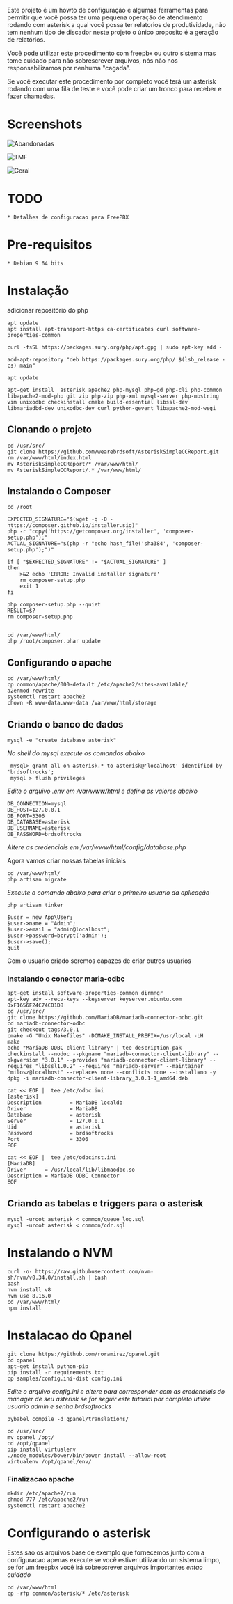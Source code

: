 Este projeto é um howto de configuração e algumas ferramentas para permitir que você possa ter uma pequena operação de atendimento rodando com asterisk a qual você possa ter relatorios de produtividade, não tem nenhum tipo de discador neste projeto  o único proposito é a geração de relatórios.

Você pode utilizar este procedimento com freepbx ou outro sistema mas tome cuidado para não sobrescrever arquivos, nós não nos responsabilizamos por nenhuma "cagada".

Se você executar este procedimento por completo você terá um asterisk rodando com uma fila de teste e você pode criar um tronco para receber e fazer chamadas.


# Screenshots
![Abandonadas](https://github.com/wearebrdsoft/AsteriskSimpleCCReport/raw/master/common/screenshot/abandonadas.png)

![TMF](https://github.com/wearebrdsoft/AsteriskSimpleCCReport/raw/master/common/screenshot/tmf.png)

![Geral](https://github.com/wearebrdsoft/AsteriskSimpleCCReport/raw/master/common/screenshot/relatorio.png)


# TODO

	* Detalhes de configuracao para FreePBX

# Pre-requisitos
	* Debian 9 64 bits
	


# Instalação
adicionar repositório do php
```
apt update
apt install apt-transport-https ca-certificates curl software-properties-common
```
```
curl -fsSL https://packages.sury.org/php/apt.gpg | sudo apt-key add -
```
``` 
add-apt-repository "deb https://packages.sury.org/php/ $(lsb_release -cs) main"
```
```
apt update
```
```
apt-get install  asterisk apache2 php-mysql php-gd php-cli php-common libapache2-mod-php git zip php-zip php-xml mysql-server php-mbstring vim unixodbc checkinstall cmake build-essential libssl-dev libmariadbd-dev unixodbc-dev curl python-gevent libapache2-mod-wsgi
```


## Clonando o projeto 
```
cd /usr/src/
git clone https://github.com/wearebrdsoft/AsteriskSimpleCCReport.git 
rm /var/www/html/index.html
mv AsteriskSimpleCCReport/* /var/www/html/
mv AsteriskSimpleCCReport/.* /var/www/html/
```

## Instalando o Composer
```
cd /root

EXPECTED_SIGNATURE="$(wget -q -O - https://composer.github.io/installer.sig)"
php -r "copy('https://getcomposer.org/installer', 'composer-setup.php');"
ACTUAL_SIGNATURE="$(php -r "echo hash_file('sha384', 'composer-setup.php');")"

if [ "$EXPECTED_SIGNATURE" != "$ACTUAL_SIGNATURE" ]
then
    >&2 echo 'ERROR: Invalid installer signature'
    rm composer-setup.php
    exit 1
fi

php composer-setup.php --quiet
RESULT=$?
rm composer-setup.php


cd /var/www/html/
php /root/composer.phar update
```


## Configurando o apache
```
cd /var/www/html/
cp common/apache/000-default /etc/apache2/sites-available/
a2enmod rewrite
systemctl restart apache2
chown -R www-data.www-data /var/www/html/storage
```

## Criando o banco de dados
```
mysql -e "create database asterisk"
```

*No shell do mysql execute os comandos abaixo*
```
 mysql> grant all on asterisk.* to asterisk@'localhost' identified by 'brdsoftrocks';
 mysql > flush privileges
```

*Edite o arquivo .env em /var/www/html e defina os valores abaixo*

```
DB_CONNECTION=mysql
DB_HOST=127.0.0.1
DB_PORT=3306
DB_DATABASE=asterisk
DB_USERNAME=asterisk
DB_PASSWORD=brdsoftrocks
```
*Altere as credenciais em /var/www/html/config/database.php*

Agora vamos criar nossas tabelas iniciais
```
cd /var/www/html/
php artisan migrate
```

*Execute o comando abaixo para criar o primeiro usuario da aplicação*
```
php artisan tinker

$user = new App\User;
$user->name = "Admin";
$user->email = "admin@localhost";
$user->password=bcrypt('admin');
$user->save();
quit
```
Com o usuario criado seremos capazes de criar outros usuarios

### Instalando o conector maria-odbc 
```
apt-get install software-properties-common dirmngr
apt-key adv --recv-keys --keyserver keyserver.ubuntu.com 0xF1656F24C74CD1D8
cd /usr/src/
git clone https://github.com/MariaDB/mariadb-connector-odbc.git
cd mariadb-connector-odbc
git checkout tags/3.0.1
cmake -G "Unix Makefiles" -DCMAKE_INSTALL_PREFIX=/usr/local -LH
make
echo "MariaDB ODBC client library" | tee description-pak
checkinstall --nodoc --pkgname "mariadb-connector-client-library" --pkgversion "3.0.1" --provides "mariadb-connector-client-library" --requires "libssl1.0.2" --requires "mariadb-server" --maintainer "milosz@localhost" --replaces none --conflicts none --install=no -y
dpkg -i mariadb-connector-client-library_3.0.1-1_amd64.deb
```


```
cat << EOF |  tee /etc/odbc.ini
[asterisk]
Description         = MariaDB localdb
Driver              = MariaDB
Database            = asterisk
Server              = 127.0.0.1
Uid                 = asterisk
Password            = brdsoftrocks
Port                = 3306
EOF
```

```
cat << EOF |  tee /etc/odbcinst.ini
[MariaDB]
Driver      = /usr/local/lib/libmaodbc.so
Description = MariaDB ODBC Connector
EOF
```

## Criando as tabelas e triggers para o asterisk
```
mysql -uroot asterisk < common/queue_log.sql
mysql -uroot asterisk < common/cdr.sql
```

# Instalando o NVM 
```
curl -o- https://raw.githubusercontent.com/nvm-sh/nvm/v0.34.0/install.sh | bash
bash
nvm install v8
nvm use 8.16.0
cd /var/www/html/
npm install
```

# Instalacao do Qpanel
```
git clone https://github.com/roramirez/qpanel.git
cd qpanel
apt-get install python-pip
pip install -r requirements.txt
cp samples/config.ini-dist config.ini
```

*Edite o arquivo config.ini e altere para corresponder com as credenciais do manager de seu asterisk se for seguir este tutorial por completo utilize usuario admin e senha brdsoftrocks*
```
pybabel compile -d qpanel/translations/

cd /usr/src/
mv qpanel /opt/
cd /opt/qpanel
pip install virtualenv
./node_modules/bower/bin/bower install --allow-root
virtualenv /opt/qpanel/env/
```

### Finalizacao apache 
```
mkdir /etc/apache2/run
chmod 777 /etc/apache2/run
systemctl restart apache2
```

# Configurando o asterisk
Estes sao os arquivos base de exemplo que fornecemos junto com a configuracao apenas execute se você estiver utilizando um sistema limpo, se for um freepbx você irá sobrescrever arquivos importantes *entao cuidado*
```
cd /var/www/html
cp -rfp common/asterisk/* /etc/asterisk
```

